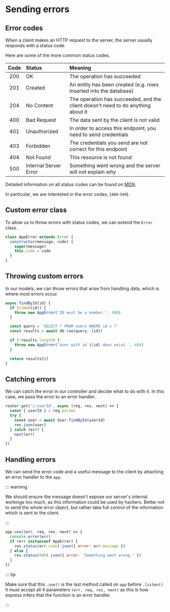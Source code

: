 # Sending errors

<Vimeo id="932585825" />

## Error codes

When a client makes an HTTP request to the server, the server usually responds
with a status code.

Here are some of the more common status codes.

| Code | Status                | Meaning                                                                          |
| :--: | :-------------------- | :------------------------------------------------------------------------------- |
| 200  | OK                    | The operation has succeeded                                                      |
| 201  | Created               | An entity has been created (e.g. rows inserted into the database)                |
| 204  | No Content            | The operation has succeeded, and the client doesn't need to do anything about it |
| 400  | Bad Request           | The data sent by the client is not valid                                         |
| 401  | Unauthorized          | In order to access this endpoint, you need to send credentials                   |
| 403  | Forbidden             | The credentials you send are not correct for this endpoint                       |
| 404  | Not Found             | This resource is not found                                                       |
| 500  | Internal Server Error | Something went wrong and the server will not explain why                         |

Detailed information on all status codes can be found on
[MDN](https://developer.mozilla.org/en-US/docs/Web/HTTP/Status).

In particular, we are interested in the error codes, (`400`-`599`).

## Custom error class

To allow us to throw errors with status codes, we can extend the `Error` class.

```js
class AppError extends Error {
  constructor(message, code) {
    super(message)
    this.code = code
  }
}
```

## Throwing custom errors

In our models, we can throw errors that arise from handling data, which is where
most errors occur.

```js {2-4,9-11}
async findById(id) {
  if (isNaN(id)) {
    throw new AppError('ID must be a number.', 400)
  }

  const query = 'SELECT * FROM users WHERE id = ?'
  const results = await db.raw(query, [id])

  if (!results.length) {
    throw new AppError(`User with id ${id} does exist.`, 404)
  }

  return results[0]
}
```

## Catching errors

We can catch the error in our controller and decide what to do with it. In this
case, we pass the error to an error handler.

```js
router.get('/:userId', async (req, res, next) => {
  const { userId } = req.params
  try {
    const user = await User.findById(userId)
    res.json(user)
  } catch (err) {
    next(err)
  }
})
```

## Handling errors

We can send the error code and a useful message to the client by attaching an
error handler to the `app`.

::: warning

We should ensure the message doesn't expose our server's internal workings too
much, as this information could be used by hackers. Better not to send the whole
error object, but rather take full control of the information which is sent to
the client.

:::

```js
app.use((err, req, res, next) => {
  console.error(err)
  if (err instanceof AppError) {
    res.status(err.code).json({ error: err.message })
  } else {
    res.status(500).json({ error: 'Something went wrong.' })
  }
})
```

::: tip

Make sure that this `.use()` is the last method called on `app` before
`.listen()`. It must accept all 4 parameters `(err, req, res, next)` as this is
how express infers that the function is an error handler.

:::
